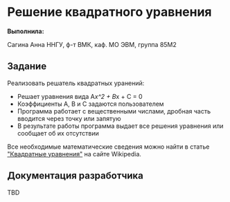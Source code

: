 # Решение квадратного уравнения

**Выполнила:**

Сагина Анна 
ННГУ, ф-т ВМК, каф. МО ЭВМ, группа 85М2

## Задание

Реализовать решатель квадратных уранений: 

 *  Решает уравнения вида A*x^2 + B*x + C = 0
 *  Коэффициенты A, B и C задаются пользователем
 *  Программа работает с вещественными числами, дробная часть 
	вводится через точку или запятую
 * 	В результате работы программа выдает все решения уравнения 
	или сообщает об их отсутствии



Все необходимые математические сведения можно найти в статье
["Квадратные уравнения"](http://ru.wikipedia.org/wiki/%D0%9A%D0%B2%D0%B0%D0%B4%D1%80%D0%B0%D1%82%D0%BD%D0%BE%D0%B5_%D1%83%D1%80%D0%B0%D0%B2%D0%BD%D0%B5%D0%BD%D0%B8%D0%B5)
на сайте Wikipedia.

## Документация разработчика

TBD